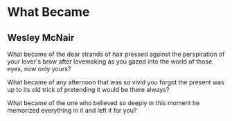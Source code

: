 # What Became
## Wesley McNair
What became of the dear
strands of hair pressed
against the perspiration
of your lover's brow
after lovemaking as you gazed
into the world of those eyes,
now only yours?

What became of any afternoon
that was so vivid you forgot
the present was up to its old
trick of pretending
it would be there
always?

What became of the one
who believed so deeply
in this moment he memorized
everything in it and left
it for you?